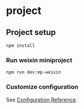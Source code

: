 # project

## Project setup
```
npm install
```

### Run weixin miniproject
```
npm run dev:mp-weixin
```



### Customize configuration
See [Configuration Reference](https://cli.vuejs.org/config/).
